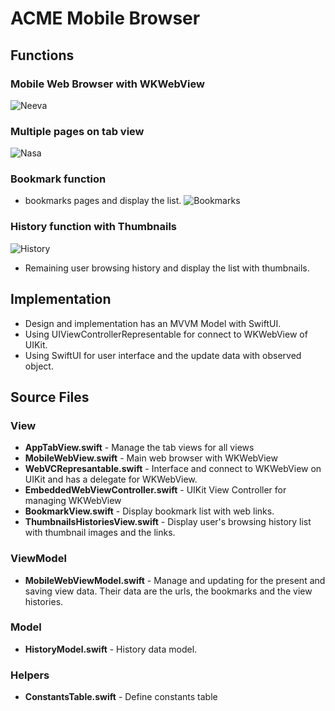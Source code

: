 # ACME Mobile Browser

## Functions

### Mobile Web Browser with WKWebView
![Neeva](images/Neeva.png "Web Browsing")

### Multiple pages on tab view
![Nasa](images/Nasa2.png "Tab Bar")

### Bookmark function
- bookmarks pages and display the list.
![Bookmarks](images/Bookmarks.png "Bookmark")

### History function with Thumbnails
![History](images/History.png "History list with thumbnails")
- Remaining user browsing history and display the list with thumbnails.

## Implementation
- Design and implementation has an MVVM Model with SwiftUI.
- Using UIViewControllerRepresentable for connect to WKWebView of UIKit.
- Using SwiftUI for user interface and the update data with observed object.

## Source Files

### View
- <b>AppTabView.swift</b> - 
Manage the tab views for all views
- <b>MobileWebView.swift</b> - 
Main web browser with WKWebView
- <b>WebVCRepresantable.swift</b> - 
Interface and connect to WKWebView on UIKit and has a delegate for WKWebView.
- <b>EmbeddedWebViewController.swift</b> - 
UIKit View Controller for managing WKWebView
- <b>BookmarkView.swift</b> - 
Display bookmark list with web links.
- <b>ThumbnailsHistoriesView.swift</b> - 
Display user's browsing history list with thumbnail images and the links.

### ViewModel
- <b>MobileWebViewModel.swift</b> -
Manage and updating for the present  and saving view data. 
Their data are the urls, the bookmarks and the view histories.

### Model
- <b>HistoryModel.swift</b> -
History data model.

### Helpers
- <b>ConstantsTable.swift</b> - Define constants table

